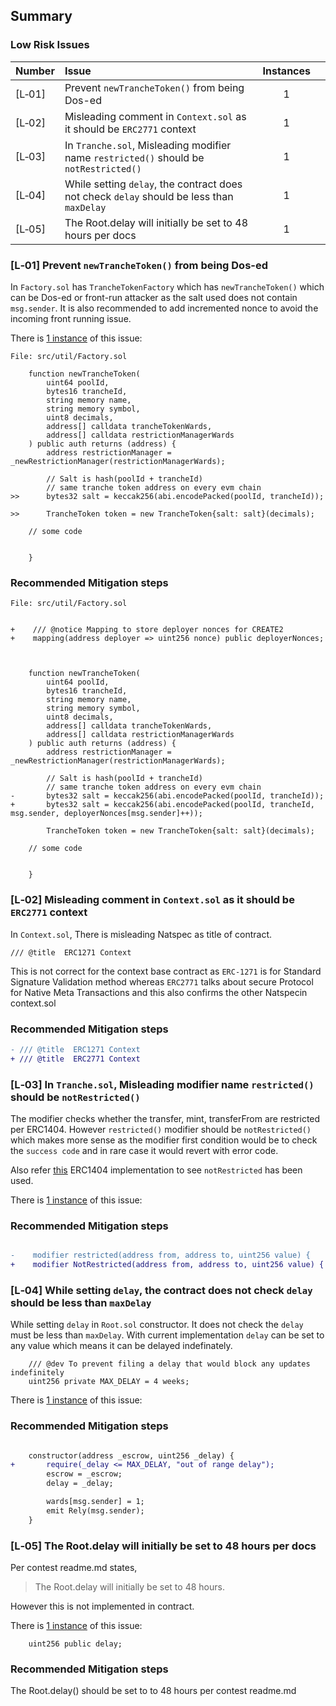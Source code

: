 ## Summary

### Low Risk Issues
|Number|Issue|Instances| |
|-|:-|:-:|:-:|
| [L&#x2011;01] | Prevent `newTrancheToken()` from being Dos-ed | 1 |
| [L&#x2011;02] | Misleading comment in `Context.sol` as it should be `ERC2771` context | 1 |
| [L&#x2011;03] | In `Tranche.sol`, Misleading modifier name `restricted()` should be `notRestricted()` | 1 |
| [L&#x2011;04] | While setting `delay`, the contract does not check `delay` should be less than `maxDelay` | 1 |
| [L&#x2011;05] | The Root.delay will initially be set to 48 hours per docs | 1 |

### [L&#x2011;01]  Prevent `newTrancheToken()` from being Dos-ed
In `Factory.sol` has `TrancheTokenFactory` which has `newTrancheToken()` which can be Dos-ed or front-run attacker as the salt used does not contain `msg.sender`. It is also recommended to add incremented nonce to avoid the incoming front running issue.

There is [1 instance](https://github.com/code-423n4/2023-09-centrifuge/blob/512e7a71ebd9ae76384f837204216f26380c9f91/src/util/Factory.sol#L94-L96) of this issue:

```Solidity
File: src/util/Factory.sol

    function newTrancheToken(
        uint64 poolId,
        bytes16 trancheId,
        string memory name,
        string memory symbol,
        uint8 decimals,
        address[] calldata trancheTokenWards,
        address[] calldata restrictionManagerWards
    ) public auth returns (address) {
        address restrictionManager = _newRestrictionManager(restrictionManagerWards);

        // Salt is hash(poolId + trancheId)
        // same tranche token address on every evm chain
>>      bytes32 salt = keccak256(abi.encodePacked(poolId, trancheId));

>>      TrancheToken token = new TrancheToken{salt: salt}(decimals);

    // some code


    }
```

### Recommended Mitigation steps

```Solidity
File: src/util/Factory.sol


+    /// @notice Mapping to store deployer nonces for CREATE2
+    mapping(address deployer => uint256 nonce) public deployerNonces;



    function newTrancheToken(
        uint64 poolId,
        bytes16 trancheId,
        string memory name,
        string memory symbol,
        uint8 decimals,
        address[] calldata trancheTokenWards,
        address[] calldata restrictionManagerWards
    ) public auth returns (address) {
        address restrictionManager = _newRestrictionManager(restrictionManagerWards);

        // Salt is hash(poolId + trancheId)
        // same tranche token address on every evm chain
-       bytes32 salt = keccak256(abi.encodePacked(poolId, trancheId));
+       bytes32 salt = keccak256(abi.encodePacked(poolId, trancheId, msg.sender, deployerNonces[msg.sender]++));

        TrancheToken token = new TrancheToken{salt: salt}(decimals);

    // some code


    }
```

### [L&#x2011;02]  Misleading comment in `Context.sol` as it should be `ERC2771` context
In `Context.sol`, There is misleading Natspec as title of contract.

```Solidity
/// @title  ERC1271 Context
```

This is not correct for the context base contract as `ERC-1271` is for Standard Signature Validation method whereas `ERC2771` talks about secure Protocol for Native Meta Transactions and this also confirms the other Natspecin context.sol

### Recommended Mitigation steps

```diff
- /// @title  ERC1271 Context
+ /// @title  ERC2771 Context
```

### [L&#x2011;03]  In `Tranche.sol`, Misleading modifier name `restricted()` should be `notRestricted()`
The modifier checks whether the transfer, mint, transferFrom are restricted per ERC1404. However `restricted()` modifier should be `notRestricted()` which makes more sense as the modifier first condition would be to check the `success code` and in rare case it would revert with error code.

Also refer [this](https://github.com/simple-restricted-token/reference-implementation/blob/master/contracts/token/ERC1404/ERC1404ReferenceImpl.sol) ERC1404 implementation to see `notRestricted` has been used.

There is [1 instance](https://github.com/code-423n4/2023-09-centrifuge/blob/512e7a71ebd9ae76384f837204216f26380c9f91/src/token/Tranche.sol#L35) of this issue:

### Recommended Mitigation steps

```diff

-    modifier restricted(address from, address to, uint256 value) {
+    modifier NotRestricted(address from, address to, uint256 value) {
```

### [L&#x2011;04]  While setting `delay`, the contract does not check `delay` should be less than `maxDelay`
While setting `delay` in `Root.sol` constructor. It does not check the `delay` must be less than `maxDelay`. With current implementation `delay` can be set to any value which means it can be delayed indefinately.

```Solidity
    /// @dev To prevent filing a delay that would block any updates indefinitely
    uint256 private MAX_DELAY = 4 weeks;
```

There is [1 instance](https://github.com/code-423n4/2023-09-centrifuge/blob/512e7a71ebd9ae76384f837204216f26380c9f91/src/Root.sol#L34-L40) of this issue:

### Recommended Mitigation steps

```diff

    constructor(address _escrow, uint256 _delay) {
+       require(_delay <= MAX_DELAY, "out of range delay");
        escrow = _escrow;
        delay = _delay;

        wards[msg.sender] = 1;
        emit Rely(msg.sender);
    }
```
### [L&#x2011;05]  The Root.delay will initially be set to 48 hours per docs
Per contest readme.md states,
> The Root.delay will initially be set to 48 hours.

However this is not implemented in contract.

There is [1 instance](https://github.com/code-423n4/2023-09-centrifuge/blob/512e7a71ebd9ae76384f837204216f26380c9f91/src/Root.sol#L22) of this issue:

```Solidity
    uint256 public delay;
```

### Recommended Mitigation steps
The Root.delay() should be set to to 48 hours per contest readme.md
